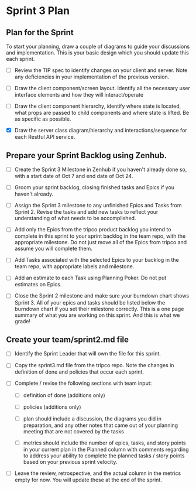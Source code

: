 # Sprint 3 Plan

## Plan for the Sprint

To start your planning, draw a couple of diagrams to guide your discussions and implementation.  This is your basic design which you should update this each sprint.

- [ ] Review the TIP spec to identify changes on your client and server.  Note any deficiencies in your implementation of the previous version. 

- [ ] Draw the client component/screen layout.  Identify all the necessary user interface elements and how they will interact/operate

- [ ] Draw the client component hierarchy, identify where state is located, what props are passed to child components and where state is lifted.  Be as specific as possible.

- [x] Draw the server class diagram/hierarchy and interactions/sequence for each Restful API service.

## Prepare your Sprint Backlog using Zenhub.

- [ ] Create the Sprint 3 Milestone in Zenhub if you haven't already done so, with a start date of Oct 7 and end date of Oct 24.

- [ ] Groom your sprint backlog, closing finished tasks and Epics if you haven't already. 
- [ ] Assign the Sprint 3 milestone to any unfinished Epics and Tasks from Sprint 2.  Revise the tasks and add new tasks to reflect your understanding of what needs to be accomplished.
- [ ] Add only the Epics from the tripco product backlog you intend to complete in this sprint to your sprint backlog in the team repo, with the appropriate milestone.  Do not just move all of the Epics from tripco and assume you will complete them.
- [ ] Add Tasks associated with the selected Epics to your backlog in the team repo, with appropriate labels and milestone.
- [ ] Add an estimate to each Task using Planning Poker.  Do not put estimates on Epics.
- [ ] Close the Sprint 2 milestone and make sure your burndown chart shows Sprint 3.  All of your epics and tasks should be listed  below the burndown chart if you set their milestone correctly.  This is a one page summary of what you are working on this sprint.  And this is what we grade!

## Create your team/sprint2.md file

- [ ] Identify the Sprint Leader that will own the file for this sprint.

- [ ] Copy the sprint3.md file from the tripco repo.  Note the changes in definition of done and policies that occur each sprint.
- [ ] Complete / revise the following sections with team input:
    - [ ] definition of done (additions only)
    
    - [ ] policies (additions only)
    - [ ] plan should include a discussion, the diagrams you did in preparation, and any other notes that came out of your planning meeting that are not covered by the tasks
    - [ ] metrics should include the number of epics, tasks, and story points in your current plan in the Planned column with comments regarding to address your ability to complete the planned tasks / story points based on your previous sprint velocity.

- [ ] Leave the review, retrospective, and the actual column in the metrics empty for now.  You will update these at the end of the sprint.
